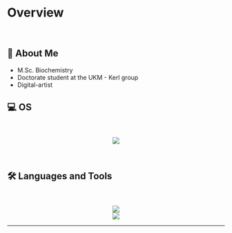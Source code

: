 # Overview
<br>

## 👤 About Me
- M.Sc. Biochemistry
- Doctorate student at the UKM - Kerl group
- Digital-artist 


## 💻 OS
<br>
<p align="center">
  <img src="https://skillicons.dev/icons?i=linux,redhat" />
</p>
<br>

## 🛠️ Languages and Tools
<br>
<p align="center">
  <img src="https://skillicons.dev/icons?i=python,r,javascript,html,css,postgresql" /> <br>
  <img src="https://skillicons.dev/icons?i=ps,ai" />
</p>

<hr>

